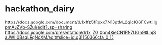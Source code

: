 # hackathon_dairy

https://docs.google.com/document/d/1xffz5fRpxx7N18ptM_2q1cIG6FGwtHgpmAuZVb-SZuI/edit?usp=sharing
https://docs.google.com/presentation/d/1x_ZQ_0pn4KieCN1RN7UGn98LnjSaJWl10BsqLRqNcXM/edit#slide=id.g31150366cfa_0_15
